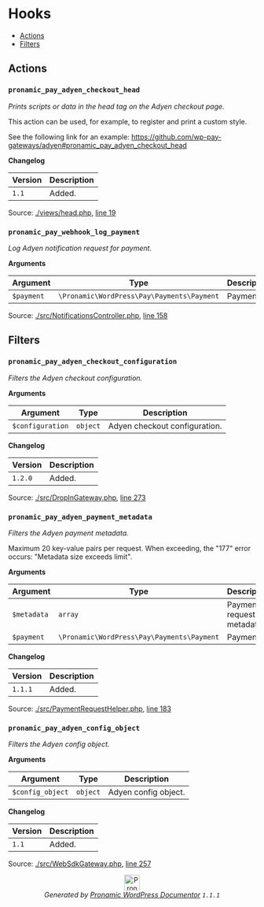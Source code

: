 # Hooks

- [Actions](#actions)
- [Filters](#filters)

## Actions

### `pronamic_pay_adyen_checkout_head`

*Prints scripts or data in the head tag on the Adyen checkout page.*

This action can be used, for example, to register and print a custom style.

See the following link for an example:
https://github.com/wp-pay-gateways/adyen#pronamic_pay_adyen_checkout_head


**Changelog**

Version | Description
------- | -----------
`1.1` | Added.

Source: [./views/head.php](../views/head.php), [line 19](../views/head.php#L19-L31)

### `pronamic_pay_webhook_log_payment`

*Log Adyen notification request for payment.*

**Arguments**

Argument | Type | Description
-------- | ---- | -----------
`$payment` | `\Pronamic\WordPress\Pay\Payments\Payment` | Payment.

Source: [./src/NotificationsController.php](../src/NotificationsController.php), [line 158](../src/NotificationsController.php#L158-L163)

## Filters

### `pronamic_pay_adyen_checkout_configuration`

*Filters the Adyen checkout configuration.*

**Arguments**

Argument | Type | Description
-------- | ---- | -----------
`$configuration` | `object` | Adyen checkout configuration.

**Changelog**

Version | Description
------- | -----------
`1.2.0` | Added.

Source: [./src/DropInGateway.php](../src/DropInGateway.php), [line 273](../src/DropInGateway.php#L273-L280)

### `pronamic_pay_adyen_payment_metadata`

*Filters the Adyen payment metadata.*

Maximum 20 key-value pairs per request. When exceeding, the "177" error occurs: "Metadata size exceeds limit".

**Arguments**

Argument | Type | Description
-------- | ---- | -----------
`$metadata` | `array` | Payment request metadata.
`$payment` | `\Pronamic\WordPress\Pay\Payments\Payment` | Payment.

**Changelog**

Version | Description
------- | -----------
`1.1.1` | Added.

Source: [./src/PaymentRequestHelper.php](../src/PaymentRequestHelper.php), [line 183](../src/PaymentRequestHelper.php#L183-L193)

### `pronamic_pay_adyen_config_object`

*Filters the Adyen config object.*

**Arguments**

Argument | Type | Description
-------- | ---- | -----------
`$config_object` | `object` | Adyen config object.

**Changelog**

Version | Description
------- | -----------
`1.1` | Added.

Source: [./src/WebSdkGateway.php](../src/WebSdkGateway.php), [line 257](../src/WebSdkGateway.php#L257-L269)


<p align="center"><a href="https://github.com/pronamic/wp-documentor"><img src="https://cdn.jsdelivr.net/gh/pronamic/wp-documentor@main/logos/pronamic-wp-documentor.svgo-min.svg" alt="Pronamic WordPress Documentor" width="32" height="32"></a><br><em>Generated by <a href="https://github.com/pronamic/wp-documentor">Pronamic WordPress Documentor</a> <code>1.1.1</code></em><p>

